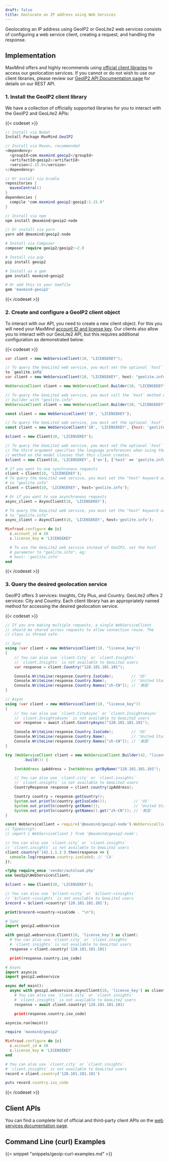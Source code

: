 ```yaml
---
draft: false
title: Geolocate an IP address using Web Services
---
```


Geolocating an IP address using GeoIP2 or GeoLite2 web services consists of
configuring a web service client, creating a request, and handling the response.

## Implementation

MaxMind offers and highly recommends using
[official client libraries](/geoip/docs/web-services#client-apis) to access our
geolocation services. If you cannot or do not wish to use our client libraries,
please review our
[GeoIP2 API Documentation page](/geoip/docs/web-services/#request-and-response-api-references)
for details on our REST API.

### 1. Install the GeoIP2 client library

We have a collection of officially supported libraries for you to interact with
the GeoIP2 and GeoLite2 APIs:

{{< codeset >}}

```csharp
// Install via NuGet
Install-Package MaxMind.GeoIP2
```

```java
// Install via Maven, recommended
<dependency>
  <groupId>com.maxmind.geoip2</groupId>
  <artifactId>geoip2</artifactId>
  <version>2.15.0</version>
</dependency>

// Or install via Gradle
repositories {
  mavenCentral()
}
dependencies {
  compile 'com.maxmind.geoip2:geoip2:2.15.0'
}
```

```javascript
// Install via npm
npm install @maxmind/geoip2-node

// Or install via yarn
yarn add @maxmind/geoip2-node
```

```php
# Install via Composer
composer require geoip2/geoip2:~2.0
```

```python
# Install via pip
pip install geoip2
```

```ruby
# Install as a gem
gem install maxmind-geoip2

# Or add this to your Gemfile
gem 'maxmind-geoip2'
```

{{< /codeset >}}

### 2. Create and configure a GeoIP2 client object

To interact with our API, you need to create a new client object. For this you
will need your MaxMind
[account ID and license key](https://www.maxmind.com/en/accounts/current/license-key).
Our clients also allow you to interact with our GeoLite2 API, but this requires
additional configuration as demonstrated below:

{{< codeset >}}

```csharp
var client = new WebServiceClient(10, "LICENSEKEY");

// To query the GeoLite2 web service, you must set the optional `host` parameter
to `geolite.info`
var client = new WebServiceClient(10, "LICENSEKEY", host: "geolite.info");

```

```java
WebServiceClient client = new WebServiceClient.Builder(10, "LICENSEKEY").build();

// To query the GeoLite2 web service, you must call the `host` method on the
// builder with "geolite.info"
WebServiceClient client = new WebServiceClient.Builder(10, "LICENSEKEY").host("geolite.info").build();
```

```javascript
const client = new WebServiceClient('10', 'LICENSEKEY');

// To query the GeoLite2 web service, you must set the optional `host` parameter
const client = new WebServiceClient('10', 'LICENSEKEY', {host: 'geolite.info'});
```

```php
$client = new Client(10, 'LICENSEKEY');

// To query the GeoLite2 web service, you must set the optional `host` argument.
// The third argument specifies the language preferences when using the `->name`
// method on the model classes that this client creates.
$client = new Client(10, 'LICENSEKEY', ['en'], ['host' => 'geolite.info']);
```

```python
# If you want to use synchronous requests
client = Client(10, 'LICENSEKEY');
# To query the GeoLite2 web service, you must set the "host" keyword argument
# to "geolite.info"
client = Client(10, 'LICENSEKEY', host='geolite.info');

# Or if you want to use asynchronous requests
async_client = AsyncClient(10, 'LICENSEKEY');

# To query the GeoLite2 web service, you must set the "host" keyword argument
# to "geolite.info"
async_client = AsyncClient(10, 'LICENSEKEY', host='geolite.info');
```

```ruby
Minfraud.configure do |c|
  c.account_id = 10
  c.license_key = 'LICENSEKEY'

  # To use the GeoLite2 web service instead of GeoIP2, set the host
  # parameter to "geolite.info", eg:
  # host: 'geolite.info'
end
```

{{< /codeset >}}

### 3. Query the desired geolocation service

GeoIP2 offers 3 services: Insights, City Plus, and Country. GeoLite2 offers 2
services: City and Country. Each client library has an appropriately named
method for accessing the desired geolocation service.

{{< codeset >}}

```csharp
// If you are making multiple requests, a single WebServiceClient
// should be shared across requests to allow connection reuse. The
// class is thread safe.

// Sync
using (var client = new WebServiceClient(10, "license_key"))
{
    // You can also use `client.City` or `client.Insights`
    // `client.Insights` is not available to GeoLite2 users
    var response = client.Country("128.101.101.101");

    Console.WriteLine(response.Country.IsoCode);        // 'US'
    Console.WriteLine(response.Country.Name);           // 'United States'
    Console.WriteLine(response.Country.Names["zh-CN"]); // '美国'
}

// Async
using (var client = new WebServiceClient(10, "license_key"))
{
    // You can also use `client.CityAsync` or `client.InsightsAsync`
    // `client.InsightsAsync` is not available to GeoLite2 users
    var response = await client.CountryAsync("128.101.101.101");

    Console.WriteLine(response.Country.IsoCode);        // 'US'
    Console.WriteLine(response.Country.Name);           // 'United States'
    Console.WriteLine(response.Country.Names["zh-CN"]); // '美国'
}
```

```java
try (WebServiceClient client = new WebServiceClient.Builder(42, "license_key")
        .build()) {

    InetAddress ipAddress = InetAddress.getByName("128.101.101.101");

    // You can also use `client.city` or `client.insights`
    // `client.insights` is not available to GeoLite2 users
    CountryResponse response = client.country(ipAddress);

    Country country = response.getCountry();
    System.out.println(country.getIsoCode());            // 'US'
    System.out.println(country.getName());               // 'United States'
    System.out.println(country.getNames().get("zh-CN")); // '美国'
}
```

```javascript
const WebServiceClient = require('@maxmind/geoip2-node').WebServiceClient;
// Typescript:
// import { WebServiceClient } from '@maxmind/geoip2-node';

// You can also use `client.city` or `client.insights`
// `client.insights` is not available to GeoLite2 users
client.country('142.1.1.1').then(response => {
  console.log(response.country.isoCode); // 'CA'
});
```

```php
<?php require_once 'vendor/autoload.php'
use GeoIp2\WebService\Client;

$client = new Client(10, 'LICENSEKEY');

// You can also use `$client->city` or `$client->insights`
// `$client->insights` is not available to GeoLite2 users
$record = $client->country('128.101.101.101');

print($record->country->isoCode . "\n");
```

```python
# Sync
import geoip2.webservice

with geoip2.webservice.Client(10, 'license_key') as client:
  # You can also use `client.city` or `client.insights`
  # `client.insights` is not available to GeoLite2 users
  response = client.country('128.101.101.101)

  print(response.country.iso_code)

# Async
import asyncio
import geoip2.webservice

async def main():
  async with geoip2.webservice.AsyncClient(10, 'license_key') as client:
    # You can also use `client.city` or `client.insights`
    # `client.insights` is not available to GeoLite2 users
    response = await client.country('128.101.101.101)

    print(response.country.iso_code)

asyncio.run(main())
```

```ruby
require 'maxmind/geoip2'

Minfraud.configure do |c|
  c.account_id = 10
  c.license_key = 'LICENSEKEY'
end

# You can also use `client.city` or `client.insights`
# `client.insights` is not available to GeoLite2 users
record = client.country('128.101.101.101')

puts record.country.iso_code
```

{{< /codeset >}}

## Client APIs

You can find a complete list of official and third-party client APIs on the
[web services documentation page](/geoip/docs/web-services#client-apis).

## Command Line (curl) Examples

{{< snippet "snippets/geoip-curl-examples.md" >}}

